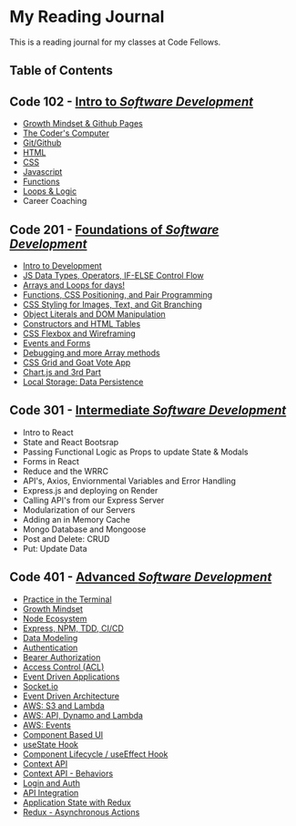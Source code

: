 # My Reading Journal

This is a reading journal for my classes at Code Fellows.

## Table of Contents

## Code 102 - [Intro to *Software Development*](ctojot.github.io/reading-notes/code-102/c1)

- [Growth Mindset & Github Pages](/code-102/c1)
- [The Coder's Computer](/code-102/c2)
- [Git/Github](/code-102/c3)
- [HTML](/code-102/c4)
- [CSS](/code-102/c5)
- [Javascript](/code-102/c6)
- [Functions](/code-102/c7)
- [Loops & Logic](/code-102/c8)
- Career Coaching

## Code 201 - [Foundations of *Software Development*](ctojot.github.io/reading-notes/code-2-1/class-01)

- [Intro to Development](/code-201/class-01)
- [JS Data Types, Operators, IF-ELSE Control Flow](/code-201/class-01)
- [Arrays and Loops for days!](/code-201/class-01)
- [Functions, CSS Positioning, and Pair Programming](/code-201/class-01)
- [CSS Styling for Images, Text, and Git Branching](/code-201/class-01)
- [Object Literals and DOM Manipulation](/code-201/class-01)
- [Constructors and HTML Tables](/code-201/class-01)
- [CSS Flexbox and Wireframing](/code-201/class-01)
- [Events and Forms](/code-201/class-01)
- [Debugging and more Array methods](/code-201/class-01)
- [CSS Grid and Goat Vote App](/code-201/class-01)
- [Chart.js and 3rd Part](/code-201/class-01)
- [Local Storage: Data Persistence](/code-201/class-01)

## Code 301 - [Intermediate *Software Development*](ctojot.github.io/reading-notes/301-1)

- Intro to React
- State and React Bootsrap
- Passing Functional Logic as Props to update State & Modals
- Forms in React
- Reduce and the WRRC
- API's, Axios, Enviornmental Variables and Error Handling
- Express.js and deploying on Render
- Calling API's from our Express Server
- Modularization of our Servers
- Adding an in Memory Cache
- Mongo Database and Mongoose
- Post and Delete: CRUD
- Put: Update Data

## Code 401 - [Advanced *Software Development*](ctojot.github.io/reading-notes/401-1)

- [Practice in the Terminal](/code-401/terminal)
- [Growth Mindset](/code-401/growth-mindset)
- [Node Ecosystem](/code-401/node-ecosystem)
- [Express, NPM, TDD, CI/CD](/code-401/express)
- [Data Modeling](/code-401/data-modeling)
- [Authentication](/code-401/authentication)
- [Bearer Authorization](/code-401/bearer-authentication)
- [Access Control (ACL)](/code-401/access-control)
- [Event Driven Applications](/code-401/event-driven-applications)
- [Socket.io](/code-401/socketio)
- [Event Driven Architecture](/code-401/event-driven-arch)
- [AWS: S3 and Lambda](/code-401/s3-lambda)
- [AWS: API, Dynamo and Lambda](/code-401/api-dynamo-lambda.md)
- [AWS: Events](/code-401/aws-events.md)
- [Component Based UI](/code-401/component-based-ui.md)
- [useState Hook](/code-401/usestate-hook.md)
- [Component Lifecycle / useEffect Hook](/code-401/useeffect-hook.md)
- [Context API](/code-401/context-api.md)
- [Context API - Behaviors](/code-401/context-api-behaviors.md)
- [Login and Auth](/code-401/login-and-auth.md)
- [API Integration](/code-401/api-integration.md)
- [Application State with Redux](/code-401/redux.md)
- [Redux - Asynchronous Actions](/code-401/async-actions.md)
